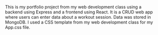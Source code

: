 This is my portfolio project from my web development class using a backend using Express and a frontend using React. It is a CRUD web app where users can enter data about a workout session. Data was stored in MongoDB. I used a CSS template from my web development class for my App.css file. 
